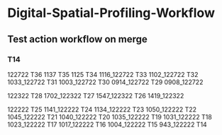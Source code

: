 # Digital-Spatial-Profiling-Workflow
## Test action workflow on merge 
### T14

122722
T36 1137
T35 1125
T34 1116_122722
T33 1102_122722
T32 1033_122722
T31 1003_122722
T30 0914_122722
T29 0908_122722

122322
T28 1702_122322
T27 1547_122322
T26 1419_122322

122222
T25 1141_122222
T24 1134_122222
T23 1050_122222
T22 1045_122222
T21 1040_122222
T20 1035_122222
T19 1031_122222
T18 1023_122222
T17 1017_122222
T16 1004_122222
T15 943_122222
T14 
